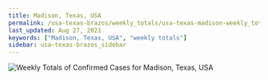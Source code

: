 ```yaml
---
title: Madison, Texas, USA
permalink: /usa-texas-brazos/weekly_totals/usa-texas-madison-weekly_totals.html
last_updated: Aug 27, 2021
keywords: ["Madison, Texas, USA", "weekly totals"]
sidebar: usa-texas-brazos_sidebar
---
```


![Weekly Totals of Confirmed Cases for Madison, Texas, USA](/covid_tracker/images/graphs/usa-texas-madison-weekly_totals_graph.png)
